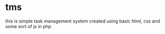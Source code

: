 # tms
this is simple task management system created using basic html, css and some sort of js in php
